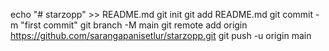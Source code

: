echo "# starzopp" >> README.md
git init
git add README.md
git commit -m "first commit"
git branch -M main
git remote add origin https://github.com/sarangapanisetlur/starzopp.git
git push -u origin main
